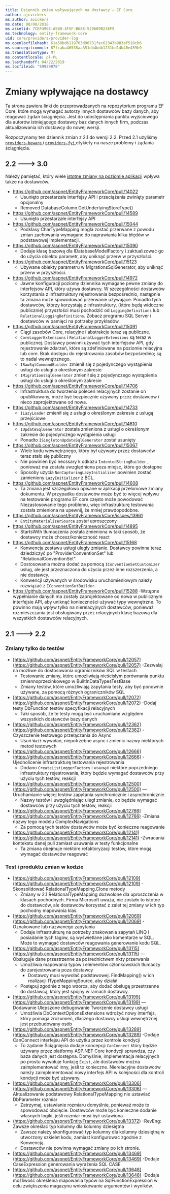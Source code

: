 ```yaml
---
title: Dziennik zmian wpływających na dostawcy — EF Core
author: ajcvickers
ms.author: avickers
ms.date: 08/08/2018
ms.assetid: 7CEF496E-A5B0-4F5F-B68E-529609B23EF9
ms.technology: entity-framework-core
uid: core/providers/provider-log
ms.openlocfilehash: 61a58bd6119763d90731fac62343b983af510cb6
ms.sourcegitcommit: 87fcaba46535aa351db4bdb1231bd14b40e459b9
ms.translationtype: MT
ms.contentlocale: pl-PL
ms.lasthandoff: 04/22/2019
ms.locfileid: "59929878"
---
```

# <a name="provider-impacting-changes"></a>Zmiany wpływające na dostawcy

Ta strona zawiera linki do przeprowadzanych na repozytorium programu EF Core, które mogą wymagać autorzy innych dostawców bazy danych, aby reagować żądań ściągnięcia. Jest do udostępniania punktu wyjściowego dla autorów istniejącego dostawcy baz danych innych firm, podczas aktualizowania ich dostawcy do nowej wersji.

Rozpoczynamy ten dziennik zmian z 2.1 do wersji 2.2. Przed 2.1 użyliśmy [ `providers-beware` ](https://github.com/aspnet/EntityFrameworkCore/labels/providers-beware) i [ `providers-fyi` ](https://github.com/aspnet/EntityFrameworkCore/labels/providers-fyi) etykiety na nasze problemy i żądania ściągnięcia.

## <a name="22-----30"></a>2.2 ---> 3.0

Należy pamiętać, który wiele [istotne zmiany na poziomie aplikacji](../what-is-new/ef-core-3.0/breaking-changes.md) wpływa także na dostawców.

* https://github.com/aspnet/EntityFrameworkCore/pull/14022
  * Usunięto przestarzałe interfejsy API i przeciążenia zwinięty parametr opcjonalny
  * Removed DatabaseColumn.GetUnderlyingStoreType()
* https://github.com/aspnet/EntityFrameworkCore/pull/14589
  * Usunięto przestarzałe interfejsy API
* https://github.com/aspnet/EntityFrameworkCore/pull/15044
  * Podklasy CharTypeMapping mogła zostać przerwane z powodu zmian zachowania wymagane do naprawiania kilka błędów w podstawowej implementacji.
* https://github.com/aspnet/EntityFrameworkCore/pull/15090
  * Dodaje klasę bazową dla IDatabaseModelFactory i zaktualizować go do użycia obiektu parametr, aby uniknąć przerw w przyszłości.
* https://github.com/aspnet/EntityFrameworkCore/pull/15123
  * Używane obiekty parametru w MigrationsSqlGenerator, aby uniknąć przerw w przyszłości.
* https://github.com/aspnet/EntityFrameworkCore/pull/14972
  * Jawne konfiguracji poziomy dziennika wymagane pewne zmiany do interfejsów API, który używa dostawcy. W szczególności dostawców korzystania z infrastruktury rejestrowania bezpośrednio, następnie ta zmiana może spowodować przerwanie używające. Ponadto tych dostawców, którzy korzystają z infrastruktury, (które będą widoczne publicznie) przyszłości musi pochodzić od `LoggingDefinitions` lub `RelationalLoggingDefinitions`. Zobacz programu SQL Server i dostawców w pamięci na potrzeby przykładów.
* https://github.com/aspnet/EntityFrameworkCore/pull/15091
  * Ciągi zasobów Core, relacyjne i abstrakcje teraz są publiczne.
  * `CoreLoggerExtensions` i `RelationalLoggerExtensions` są teraz w publicznej. Dostawcy powinni używać tych interfejsów API, gdy rejestrowanie zdarzeń, które są zdefiniowane na poziomie relacyjna lub core. Brak dostępu do rejestrowania zasobów bezpośrednio; są to nadal wewnętrznego.
  * `IRawSqlCommandBuilder` zmienił się z pojedynczego wystąpienia usługi do usługi o określonym zakresie
  * `IMigrationsSqlGenerator` zmienił się z pojedynczego wystąpienia usługi do usługi o określonym zakresie
* https://github.com/aspnet/EntityFrameworkCore/pull/14706
  * Infrastruktura do tworzenia poleceń relacyjnych zostanie on opublikowany, może być bezpiecznie używany przez dostawców i nieco zaprojektowane od nowa.
* https://github.com/aspnet/EntityFrameworkCore/pull/14733
  * `ILazyLoader` zmienił się z usługi o określonym zakresie z usługą przejściowe
* https://github.com/aspnet/EntityFrameworkCore/pull/14610
  * `IUpdateSqlGenerator` została zmieniona z usługi o określonym zakresie do pojedynczego wystąpienia usługi
  * Ponadto `ISingletonUpdateSqlGenerator` został usunięty
* https://github.com/aspnet/EntityFrameworkCore/pull/15067
  * Wiele kodu wewnętrznego, który był używany przez dostawców teraz stało się publiczny
  * Nie powinien być necssary k odkazu `IndentedStringBuilder` , ponieważ ma została uwzględniona poza miejsc, które go dostępne
  * Sposoby użycia `NonCapturingLazyInitializer` powinien zostać zamieniony `LazyInitializer` z BCL.
* https://github.com/aspnet/EntityFrameworkCore/pull/14608
  * Ta zmiana jest szczegółowo opisane w aplikacji przełomowe zmiany dokumentu. W przypadku dostawców może być to więcej wpływu na testowanie programu EF core często może powodować Niezastosowanie tego problemu, więc infrastrukturę testowania została zmieniona na upewnij, że mniej prawdopodobne.
* https://github.com/aspnet/EntityFrameworkCore/issues/13961
  * `EntityMaterializerSource` został uproszczony
* https://github.com/aspnet/EntityFrameworkCore/pull/14895
  * StartsWith tłumaczenia została zmieniona w taki sposób, że dostawcy może chcesz/konieczność react
* https://github.com/aspnet/EntityFrameworkCore/pull/15168
  * Konwencja zestawu usługi uległy zmianie. Dostawcy powinna teraz dziedziczyć po "ProviderConventionSet" lub "RelationalConventionSet".
  * Dostosowania można dodać za pomocą `IConventionSetCustomizer` usług, ale jest przeznaczona do użycia przez inne rozszerzenia, a nie dostawcy.
  * Konwencji używanych w środowisku uruchomieniowym należy rozwiązać z `IConventionSetBuilder`.
* https://github.com/aspnet/EntityFrameworkCore/pull/15288 -Wstępne wypełnianie danych ma zostały zaprojektowane od nowa w publicznym interfejsie API, aby uniknąć konieczności używać typy wewnętrzne. To powinno mają wpływ tylko na nierelacyjnych dostawców, ponieważ rozmieszczania jest obsługiwany przez relacyjnych klasę bazową dla wszystkich dostawców relacyjnych.

## <a name="21-----22"></a>2.1 ---> 2.2

### <a name="test-only-changes"></a>Zmiany tylko do testów

* [https://github.com/aspnet/EntityFrameworkCore/pull/12057](https://github.com/aspnet/EntityFrameworkCore/pull/12057) -Zezwalaj na możliwe do dostosowania ograniczników SQL w testach
  * Testowanie zmiany, które umożliwiają nieścisłym porównania punktu zmiennoprzecinkowego w BuiltInDataTypesTestBase
  * Zmiany testów, które umożliwiają zapytania testy, aby być ponownie używane, za pomocą różnych ograniczników SQL
* [https://github.com/aspnet/EntityFrameworkCore/pull/12072](https://github.com/aspnet/EntityFrameworkCore/pull/12072) -Dodaj testy DbFunction testów specyfikacji relacyjnych
  * Taki sposób, że te testy mogą być uruchamiane względem wszystkich dostawców bazy danych
* [https://github.com/aspnet/EntityFrameworkCore/pull/12362](https://github.com/aspnet/EntityFrameworkCore/pull/12362) -Czyszczenie testowego przełączania do Async
  * Usuń `Wait` wywołań, niepotrzebne async i zmienić nazwy niektórych metod testowych
* [https://github.com/aspnet/EntityFrameworkCore/pull/12666](https://github.com/aspnet/EntityFrameworkCore/pull/12666) -Ujednolicenie infrastrukturę testowania rejestrowania
  * Dodano `CreateListLoggerFactory` i usunąć niektóre poprzedniego infrastruktury rejestrowania, który będzie wymagać dostawców przy użyciu tych testów, reakcji
* [https://github.com/aspnet/EntityFrameworkCore/pull/12500](https://github.com/aspnet/EntityFrameworkCore/pull/12500) — Uruchamianie więcej testów zapytania synchronicznie i asynchronicznie
  * Nazwy testów i uwzględniając uległ zmianie, co będzie wymagać dostawców przy użyciu tych testów, reakcji
* [https://github.com/aspnet/EntityFrameworkCore/pull/12766](https://github.com/aspnet/EntityFrameworkCore/pull/12766) -Zmiana nazwy tego modelu ComplexNavigations
  * Za pomocą tych testów dostawców może być konieczne reagowanie
* [https://github.com/aspnet/EntityFrameworkCore/pull/12141](https://github.com/aspnet/EntityFrameworkCore/pull/12141) -Zwracania kontekstu danej puli zamiast usuwania w testy funkcjonalne
  * Ta zmiana obejmuje niektóre refaktoryzacji testów, które mogą wymagać dostawców reagować

### <a name="test-and-product-code-changes"></a>Test i produktu zmian w kodzie

* [https://github.com/aspnet/EntityFrameworkCore/pull/12109](https://github.com/aspnet/EntityFrameworkCore/pull/12109) -Skonsolidować RelationalTypeMapping.Clone metody
  * Zmiany w 2.1 RelationalTypeMapping dozwolone dla uproszczenia w klasach pochodnych. Firma Microsoft uważa, nie zostało to istotne do dostawców, ale dostawców korzystać z zalet tej zmiany w ich typ pochodny mapowania klas.
* [https://github.com/aspnet/EntityFrameworkCore/pull/12069](https://github.com/aspnet/EntityFrameworkCore/pull/12069) -Oznakowane lub nazwanego zapytania
  * Dodaje infrastrukturę na potrzeby znakowania zapytań LINQ i posiadanie tych tagów, są wyświetlane jako komentarze w SQL. Może to wymagać dostawców reagowania generowanie kodu SQL.
* [https://github.com/aspnet/EntityFrameworkCore/pull/13115](https://github.com/aspnet/EntityFrameworkCore/pull/13115) — Obsługuje dane przestrzenne za pośrednictwem nkty przerwania
  * Umożliwia mapowania typów i elementów członkowskich tłumaczy do zarejestrowania poza dostawcy
    * Dostawcy musi wywołać podstawowej. FindMapping() w ich realizacji ITypeMappingSource, aby działał
  * Postępuj zgodnie z tego wzorca, aby dodać obsługę przestrzenne do dostawcą, który jest spójny w ramach dostawcy.
* [https://github.com/aspnet/EntityFrameworkCore/pull/13199](https://github.com/aspnet/EntityFrameworkCore/pull/13199) — Dodawanie Ulepszone debugowanie Tworzenie dostawcy usługi
  * Umożliwia DbContextOptionsExtensions wdrożyć nowy interfejs, który pomaga zrozumieć, dlaczego dostawcy usługi wewnętrznej jest przebudowany osób
* [https://github.com/aspnet/EntityFrameworkCore/pull/13289](https://github.com/aspnet/EntityFrameworkCore/pull/13289) -Dodaje CanConnect interfejsu API do użytku przez kontrole kondycji
  * To żądanie Ściągnięcia dodaje koncepcji `CanConnect` który będzie używany przez platformy ASP.NET Core kondycji sprawdza, czy baza danych jest dostępna. Domyślnie, implementacja relacyjnych po prostu wywołuje funkcję `Exist`, ale dostawców można zaimplementować inny, jeśli to konieczne. Nierelacyjne dostawców należy zaimplementować nowy interfejs API w kolejności dla kontroli kondycji może być używany.
* [https://github.com/aspnet/EntityFrameworkCore/pull/13306](https://github.com/aspnet/EntityFrameworkCore/pull/13306) — Aktualizowanie podstawowy RelationalTypeMapping nie ustawiać DbParameter rozmiar
  * Zatrzymaj, ustawianie rozmiaru domyślnie, ponieważ może to spowodować obcięcie. Dostawców może być konieczne dodanie własnych logiki, jeśli rozmiar musi być ustawiona.
* (https://github.com/aspnet/EntityFrameworkCore/pull/13372) -RevEng: Zawsze określać typ kolumny dla kolumny dziesiętna
  * Zawsze należy skonfigurować typ kolumny dla kolumny dziesiętną w utworzony szkielet kodu, zamiast konfigurować zgodnie z Konwencją.
  * Dostawców nie powinna wymagać zmiany po ich stronie.
* [https://github.com/aspnet/EntityFrameworkCore/pull/13469](https://github.com/aspnet/EntityFrameworkCore/pull/13469) -Dodaje CaseExpression generowania wyrażenia SQL CASE
* [https://github.com/aspnet/EntityFrameworkCore/pull/13648](https://github.com/aspnet/EntityFrameworkCore/pull/13648) -Dodaje możliwość określenia mapowania typów na SqlFunctionExpression w celu zwiększenia magazynu wnioskowanie argumentów i wyników.
